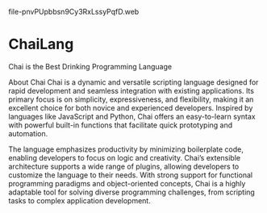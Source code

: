 
file-pnvPUpbbsn9Cy3RxLssyPqfD.web


# ChaiLang
Chai is the Best Drinking Programming Language

About Chai
Chai is a dynamic and versatile scripting language designed for rapid development and seamless integration with existing applications. Its primary focus is on simplicity, expressiveness, and flexibility, making it an excellent choice for both novice and experienced developers. Inspired by languages like JavaScript and Python, Chai offers an easy-to-learn syntax with powerful built-in functions that facilitate quick prototyping and automation.

The language emphasizes productivity by minimizing boilerplate code, enabling developers to focus on logic and creativity. Chai’s extensible architecture supports a wide range of plugins, allowing developers to customize the language to their needs. With strong support for functional programming paradigms and object-oriented concepts, Chai is a highly adaptable tool for solving diverse programming challenges, from scripting tasks to complex application development.
